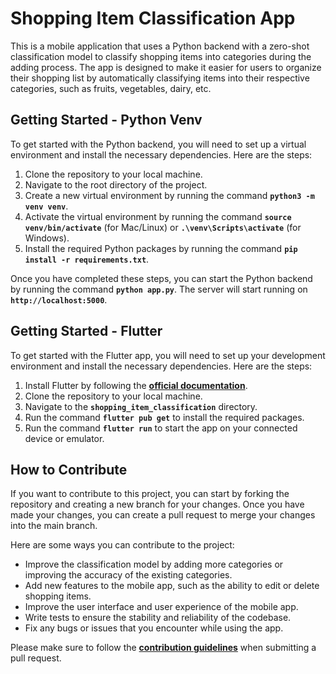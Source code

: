 # **Shopping Item Classification App**

This is a mobile application that uses a Python backend with a zero-shot classification model to classify shopping items into categories during the adding process. The app is designed to make it easier for users to organize their shopping list by automatically classifying items into their respective categories, such as fruits, vegetables, dairy, etc.

## **Getting Started - Python Venv**

To get started with the Python backend, you will need to set up a virtual environment and install the necessary dependencies. Here are the steps:

1. Clone the repository to your local machine.
2. Navigate to the root directory of the project.
3. Create a new virtual environment by running the command **`python3 -m venv venv`**.
4. Activate the virtual environment by running the command **`source venv/bin/activate`** (for Mac/Linux) or **`.\venv\Scripts\activate`** (for Windows).
5. Install the required Python packages by running the command **`pip install -r requirements.txt`**.

Once you have completed these steps, you can start the Python backend by running the command **`python app.py`**. The server will start running on **`http://localhost:5000`**.

## **Getting Started - Flutter**

To get started with the Flutter app, you will need to set up your development environment and install the necessary dependencies. Here are the steps:

1. Install Flutter by following the **[official documentation](https://flutter.dev/docs/get-started/install)**.
2. Clone the repository to your local machine.
3. Navigate to the **`shopping_item_classification`** directory.
4. Run the command **`flutter pub get`** to install the required packages.
5. Run the command **`flutter run`** to start the app on your connected device or emulator.

## **How to Contribute**

If you want to contribute to this project, you can start by forking the repository and creating a new branch for your changes. Once you have made your changes, you can create a pull request to merge your changes into the main branch.

Here are some ways you can contribute to the project:

- Improve the classification model by adding more categories or improving the accuracy of the existing categories.
- Add new features to the mobile app, such as the ability to edit or delete shopping items.
- Improve the user interface and user experience of the mobile app.
- Write tests to ensure the stability and reliability of the codebase.
- Fix any bugs or issues that you encounter while using the app.

Please make sure to follow the **[contribution guidelines](https://chat.openai.com/chat/CONTRIBUTING.md)** when submitting a pull request.
